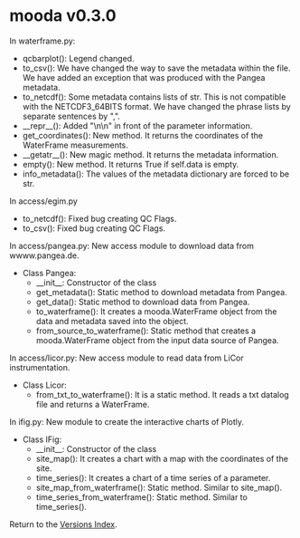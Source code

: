 # mooda v0.3.0

In waterframe.py:

* qcbarplot(): Legend changed.
* to_csv(): We have changed the way to save the metadata within the file. We have added an exception that was produced with the Pangea metadata.
* to_netcdf(): Some metadata contains lists of str. This is not compatible with the NETCDF3_64BITS format. We have changed the phrase lists by separate sentences by ",".
* \_\_repr\_\_(): Added "\n\n" in front of the parameter information.
* get_coordinates(): New method. It returns the coordinates of the WaterFrame measurements.
* \_\_getatr\_\_(): New magic method. It returns the metadata information.
* empty(): New method. It returns True if self.data is empty.
* info_metadata(): The values of the metadata dictionary are forced to be str.

In access/egim.py

* to_netcdf(): Fixed bug creating QC Flags.
* to_csv(): Fixed bug creating QC Flags.

In access/pangea.py: New access module to download data from wwww.pangea.de.

* Class Pangea:
  * \_\_init\_\_: Constructor of the class
  * get_metadata(): Static method to download metadata from Pangea.
  * get_data(): Static method to download data from Pangea.
  * to_waterframe(): It creates a mooda.WaterFrame object from the data and metadata saved into the object.
  * from_source_to_waterframe(): Static method that creates a mooda.WaterFrame object from the input data source of Pangea.

In access/licor.py: New access module to read data from LiCor instrumentation.

* Class Licor:
  * from_txt_to_waterframe(): It is a static method. It reads a txt datalog file and returns a WaterFrame.

In ifig.py: New module to create the interactive charts of Plotly.

* Class IFig:
  * \_\_init\_\_: Constructor of the class
  * site_map(): It creates a chart with a map with the coordinates of the site.
  * time_series(): It creates a chart of a time series of a parameter.
  * site_map_from_waterframe(): Static method. Similar to site_map().
  * time_series_from_waterframe(): Static method. Similar to time_series().

Return to the [Versions Index](index_versions.md).
